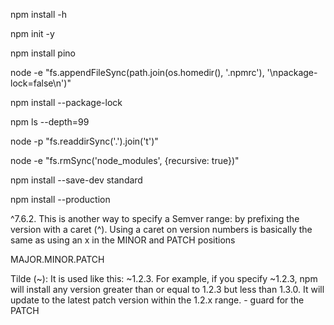 npm install -h

<!-- also will read the repositories remote URI from git and add it to package.json. -->

npm init -y

npm install pino

<!-- This appends package-lock=false to the .npmrc file in the user home directory -->

node -e "fs.appendFileSync(path.join(os.homedir(), '.npmrc'), '\npackage-lock=false\n')"

<!-- To manually generatea package-lock.json file for a project -->

npm install --package-lock

<!-- list dependency tree -->

npm ls --depth=99

node -p "fs.readdirSync('.').join('t')"

node -e "fs.rmSync('node_modules', {recursive: true})"

npm install --save-dev standard

<!-- will install only the dependecies for prod not including dev-dependencies -->

npm install --production

<!-- SEMVER -->

^7.6.2. This is another way to specify a Semver range: by prefixing the version with a caret (^). Using a caret on version numbers is basically the same as using an x in the MINOR and PATCH positions

MAJOR.MINOR.PATCH

Tilde (~): It is used like this: ~1.2.3. For example, if you specify ~1.2.3, npm will install any version greater than or equal to 1.2.3 but less than 1.3.0. It will update to the latest patch version within the 1.2.x range. - guard for the PATCH

